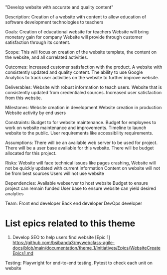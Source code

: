 "Develop website with accurate and quality content"

Description: Creation of a website with content to allow education of software development technologies to teachers

Goals: Creation of educational website for teachers
Website will bring monetary gain for company
Website will provide through customer satisfaction through its content.

Scope: This will focus on creation of the website template, the content on the website, and all correlated activities.

Outcomes: Increased customer satisfaction with the product.
A website with consistently updated and quality content.
The ability to use Google Analytics to track user activities on the website to further improve website.

Deliverables: Website with robust information to teach users.
Website that is consistently updated from credentialed sources.
Increased user satisfaction from this website.

Milestones: Website creation in development
Website creation in production
Website activity by end users

Constraints: Budget to for website maintenance.
Budget for employees to work on website maintenance and improvements.
Timeline to launch website to the public.
User requirements like accessibility requirements.

Assumptions: There will be an available web server to be used for project.
There will be a user base available for this website.
There will be budget allocated for this project.

Risks: Website will face technical issues like pages crashing,
Website will not be quickly updated with current information
Content on website will not be from best sources
Users will not use website

Dependencies: Available webserver to host website
Budget to ensure project can remain funded
User base to ensure website can yield desired analytics

Team: Front end developer
Back end developer
DevOps developer

# List epics related to this theme
1. Develop SEO to help users find website [Epic 1] https://github.com/bsibanda3/mywebclass-agile-docs/blob/main/documentation/theme_1/initiatives/Epics/WebsiteCreateEpics1.md

Testing: Playwright for end-to-end testing, Pytest to check each unit on website
